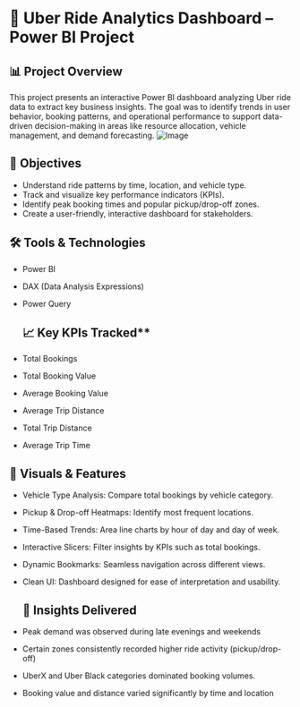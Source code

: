 # 🚗 Uber Ride Analytics Dashboard – Power BI Project

## **📊 Project Overview**
This project presents an interactive Power BI dashboard analyzing Uber ride data to extract key business insights. The goal was to identify trends in user behavior, booking patterns, and operational performance to support data-driven decision-making in areas like resource allocation, vehicle management, and demand forecasting.
![Image](https://github.com/user-attachments/assets/943479a6-ef1e-4740-a981-b2e540f6424d)

## **🎯 Objectives**
- Understand ride patterns by time, location, and vehicle type.
- Track and visualize key performance indicators (KPIs).
- Identify peak booking times and popular pickup/drop-off zones.
- Create a user-friendly, interactive dashboard for stakeholders.

## **🛠 Tools & Technologies**
- Power BI 
- DAX (Data Analysis Expressions)
- Power Query

  ## 📈 Key KPIs Tracked**
- Total Bookings
- Total Booking Value
- Average Booking Value
- Average Trip Distance
- Total Trip Distance
- Average Trip Time


## **📌 Visuals & Features**
- Vehicle Type Analysis: Compare total bookings by vehicle category.
- Pickup & Drop-off Heatmaps: Identify most frequent locations.
- Time-Based Trends: Area line charts by hour of day and day of week.
- Interactive Slicers: Filter insights by KPIs such as total bookings.
- Dynamic Bookmarks: Seamless navigation across different views.
- Clean UI: Dashboard designed for ease of interpretation and usability.

  ## **🧠 Insights Delivered**
- Peak demand was observed during late evenings and weekends
- Certain zones consistently recorded higher ride activity (pickup/drop-off)
- UberX and Uber Black categories dominated booking volumes.
- Booking value and distance varied significantly by time and location

